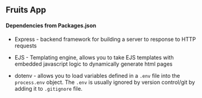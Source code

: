 ## Fruits App

#### Dependencies from Packages.json

- Express - backend framework for building a server to response to HTTP requests

- EJS - Templating engine, allows you to take EJS templates with embedded javascript logic to dynamically generate html pages

- dotenv - allows you to load variables defined in a `.env` file into the `process.env` object. The `.env` is usually ignored by version control/git by adding it to `.gitignore` file.
